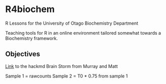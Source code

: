 # R4biochem
R Lessons for the University of Otago Biochemistry Department

Teaching tools for R in an online environment tailored somewhat towards a Biochemistry framework.

## Objectives

[Link](https://hackmd.io/iNYmIo75Qiq_iM0nHLz9zQ?both) to the hackmd Brain Storm from Murray and Matt

Sample 1 = rawcounts
Sample 2 = T0 * 0.75 from sample 1
